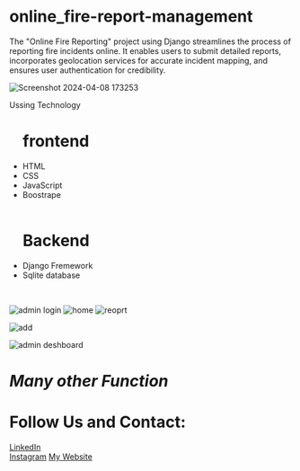 # <h1>online_fire-report-management</h1>
The "Online Fire Reporting" project using Django streamlines the process of reporting fire incidents online. It enables users to submit detailed reports, incorporates geolocation services for accurate incident mapping, and ensures user authentication for credibility.

![Screenshot 2024-04-08 173253](https://github.com/surajbhan93/online_fire-report-management/assets/114743961/9355b619-392e-4fc8-9d2b-6820a300d63d)


<p>Ussing Technology</p>
<ul class="item1"> 
    <h1>frontend</h1> 
    <li>HTML </li> 
    <li>CSS </li> 
    <li>JavaScript </li> 
     <li>Boostrape</li> 
    <br>
    
</ul>
<ul class="item1"> 
    <h1>Backend </h1> 
    <li> Django Fremework</li> 
    <li>Sqlite database</li> 
     
</ul>
<br>

![admin login](https://user-images.githubusercontent.com/114743961/229755601-35adccaa-bf80-497a-adf2-8ebf0fff495f.jpg)
![home](https://user-images.githubusercontent.com/114743961/229755628-d823316c-32ea-4052-8d19-c53f9386d2b2.jpg)
![reoprt](https://user-images.githubusercontent.com/114743961/229755651-650f07d7-0b7a-44ce-b7f0-35a2f982ad0e.jpg)

![add](https://user-images.githubusercontent.com/114743961/229755533-eba0cdd8-21d6-4cb9-a6a2-50b7f21ccdab.jpg)

![admin deshboard](https://user-images.githubusercontent.com/114743961/229755570-d632c01f-6fab-485a-969c-90fa2c98f96a.jpg)

<h1><i>Many other Function</i></h1>

<h1>Follow Us and Contact:</h1>
<a href="[https://www.linkedin.com/in/surajbhan93/]" target="_blank">LinkedIn</a><br>
<a href="[https://www.instagram.com/easyalgo1.0/]" target="_blank">Instagram</a>
<a href="[[https://easyalgo.org/]" target="_blank">My Website</a>


